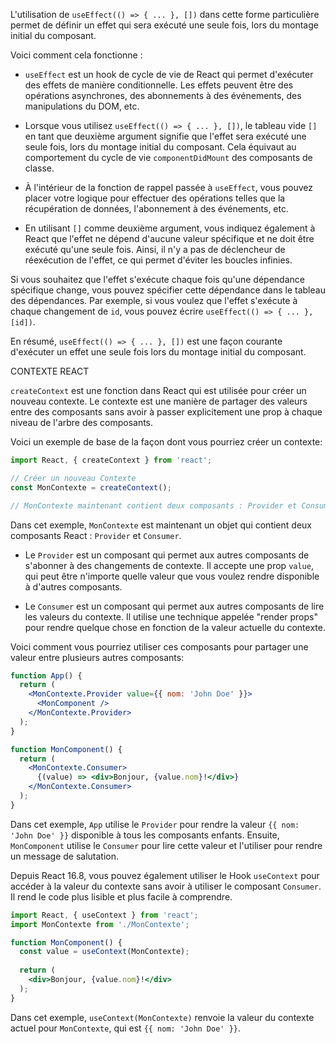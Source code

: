 L'utilisation de `useEffect(() => { ... }, [])` dans cette forme particulière permet de définir un effet qui sera exécuté une seule fois, lors du montage initial du composant.

Voici comment cela fonctionne :

- `useEffect` est un hook de cycle de vie de React qui permet d'exécuter des effets de manière conditionnelle. Les effets peuvent être des opérations asynchrones, des abonnements à des événements, des manipulations du DOM, etc.

- Lorsque vous utilisez `useEffect(() => { ... }, [])`, le tableau vide `[]` en tant que deuxième argument signifie que l'effet sera exécuté une seule fois, lors du montage initial du composant. Cela équivaut au comportement du cycle de vie `componentDidMount` des composants de classe.

- À l'intérieur de la fonction de rappel passée à `useEffect`, vous pouvez placer votre logique pour effectuer des opérations telles que la récupération de données, l'abonnement à des événements, etc.

- En utilisant `[]` comme deuxième argument, vous indiquez également à React que l'effet ne dépend d'aucune valeur spécifique et ne doit être exécuté qu'une seule fois. Ainsi, il n'y a pas de déclencheur de réexécution de l'effet, ce qui permet d'éviter les boucles infinies.

Si vous souhaitez que l'effet s'exécute chaque fois qu'une dépendance spécifique change, vous pouvez spécifier cette dépendance dans le tableau des dépendances. Par exemple, si vous voulez que l'effet s'exécute à chaque changement de `id`, vous pouvez écrire `useEffect(() => { ... }, [id])`.

En résumé, `useEffect(() => { ... }, [])` est une façon courante d'exécuter un effet une seule fois lors du montage initial du composant.





CONTEXTE REACT 

`createContext` est une fonction dans React qui est utilisée pour créer un nouveau contexte. Le contexte est une manière de partager des valeurs entre des composants sans avoir à passer explicitement une prop à chaque niveau de l'arbre des composants.

Voici un exemple de base de la façon dont vous pourriez créer un contexte:

```jsx
import React, { createContext } from 'react';

// Créer un nouveau Contexte
const MonContexte = createContext();

// MonContexte maintenant contient deux composants : Provider et Consumer
```

Dans cet exemple, `MonContexte` est maintenant un objet qui contient deux composants React : `Provider` et `Consumer`.

- Le `Provider` est un composant qui permet aux autres composants de s'abonner à des changements de contexte. Il accepte une prop `value`, qui peut être n'importe quelle valeur que vous voulez rendre disponible à d'autres composants. 

- Le `Consumer` est un composant qui permet aux autres composants de lire les valeurs du contexte. Il utilise une technique appelée "render props" pour rendre quelque chose en fonction de la valeur actuelle du contexte.

Voici comment vous pourriez utiliser ces composants pour partager une valeur entre plusieurs autres composants:

```jsx
function App() {
  return (
    <MonContexte.Provider value={{ nom: 'John Doe' }}>
      <MonComponent />
    </MonContexte.Provider>
  );
}

function MonComponent() {
  return (
    <MonContexte.Consumer>
      {(value) => <div>Bonjour, {value.nom}!</div>}
    </MonContexte.Consumer>
  );
}
```

Dans cet exemple, `App` utilise le `Provider` pour rendre la valeur `{{ nom: 'John Doe' }}` disponible à tous les composants enfants. Ensuite, `MonComponent` utilise le `Consumer` pour lire cette valeur et l'utiliser pour rendre un message de salutation.

Depuis React 16.8, vous pouvez également utiliser le Hook `useContext` pour accéder à la valeur du contexte sans avoir à utiliser le composant `Consumer`. Il rend le code plus lisible et plus facile à comprendre.

```jsx
import React, { useContext } from 'react';
import MonContexte from './MonContexte';

function MonComponent() {
  const value = useContext(MonContexte);
  
  return (
    <div>Bonjour, {value.nom}!</div>
  );
}
```
Dans cet exemple, `useContext(MonContexte)` renvoie la valeur du contexte actuel pour `MonContexte`, qui est `{{ nom: 'John Doe' }}`.